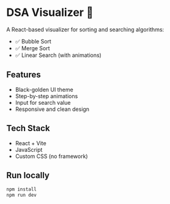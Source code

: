 # DSA Visualizer 🚀

A React-based visualizer for sorting and searching algorithms:
- ✅ Bubble Sort
- ✅ Merge Sort
- ✅ Linear Search (with animations)

## Features

- Black-golden UI theme
- Step-by-step animations
- Input for search value
- Responsive and clean design

## Tech Stack

- React + Vite
- JavaScript
- Custom CSS (no framework)

## Run locally

```bash
npm install
npm run dev
